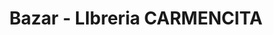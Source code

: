---
title: "Bazar - LIbreria CARMENCITA"
url: /ciudad-satelite/bazar-libreria-carmencita/
shop: Schreibwaren
---
